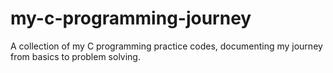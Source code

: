 # my-c-programming-journey
A collection of my C programming practice codes, documenting my journey from basics to problem solving.
